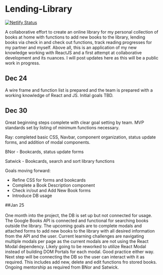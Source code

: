 # Lending-Library
[![Netlify Status](https://api.netlify.com/api/v1/badges/4bbec547-be25-4a72-aaf4-d0584c9633b7/deploy-status)](https://app.netlify.com/sites/lendinglibrarybythelads/deploys)


A collaborative effort to create an online library for my personal collection of books at home with functions to add new books to the library, lending books via check in 
and check out functions, track reading progresses for my partner and myself. Above all, this is an application of my new knowledge working with ReactJS and a first attempt
at collaborative development and its nuances. I will post updates here as this will be a public work in progress.

## Dec 24
A wire frame and function list is prepared and the team is prepared with a working knowledge of React and JS. Initial goals TBD.

## Dec 30
Great beginning steps complete with clear goal setting by team. MVP standards set by listing of minimum functions necessary. 

Ray: completed basic CSS, Navbar, component organization, status update forms, and addition of modal components.

BNor - Bookcards, status update forms

Satwick - Bookcards, search and sort library functions


Goals moving forward:
- Refine CSS for forms and bookcards
- Complete a Book Description component
- Check in/out and Add New Book forms
- Introduce DB usage

##Jan 25 <br/><br/>
 One month into the project, the DB is set up but not connected for usage. The Google Books API is connected and functional for searching books outside the library. The upcoming goals are to complete modals and attached forms to add new books to the library with all desired information from the API and the user. Current learning challenges are navigating multiple modals per page as the current modals are not using the React Modal dependency. Likely going to be reworked to utilize React Modal instead of building DOM Portals for each modal. Good practice either way. Next step will be connecting the DB so the user can interact with it as required. This includes add new, delete and edit functions fro stored books. Ongoing mentorship as required from BNor and Satwick.

